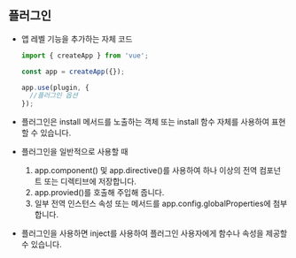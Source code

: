 ## 플러그인

- 앱 레벨 기능을 추가하는 자체 코드

  ```js
  import { createApp } from 'vue';

  const app = createApp({});

  app.use(plugin, {
    //플러그인 옵션
  });
  ```

- 플러그인은 install 메서드를 노출하는 객체 또는 install 함수 자체를 사용하여 표현할 수 있습니다.
- 플러그인을 일반적으로 사용할 때
  1. app.component() 및 app.directive()를 사용하여 하나 이상의 전역 컴포넌트 또는 디렉티브에 저장합니다.
  2. app.provied()를 호출해 주입해 줍니다.
  3. 일부 전역 인스턴스 속성 또는 메서드를 app.config.globalProperties에 첨부합니다.
- 플러그인을 사용하면 inject를 사용하여 플러그인 사용자에게 함수나 속성을 제공할 수 있습니다.
